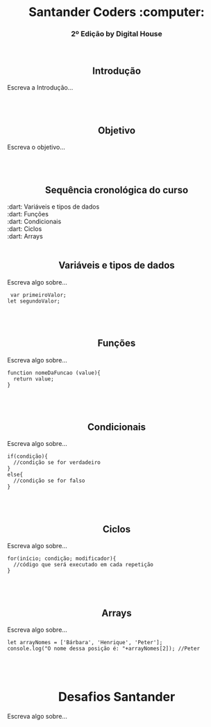 <!DOCTYPE HTML5>
<h1><div align = "center">Santander Coders :computer:</div></h1>
<h3><div align = "center">2º Edição by Digital House</div></h3>
</br>
<h2><b><div align = "center">Introdução</div></b></h2>
<p>Escreva a Introdução...</p>
</br></br>
<h2><b><div align = "center">Objetivo</align></b></h2>
<p>Escreva o objetivo...</p>
</br></br>
<h2><b><div align = "center">Sequência cronológica do curso</div></b></h2>
:dart: Variáveis e tipos de dados </br>
:dart: Funções </br>
:dart: Condicionais </br>
:dart: Ciclos </br>
:dart: Arrays </br></br>
<h2><b><div align = "center">Variáveis e tipos de dados</div></b></h2>
<p>Escreva algo sobre... </p>

```
 var primeiroValor;
let segundoValor;
```

</br></br>
<h2><b><div align = "center">Funções</div></b></h2>
<p>Escreva algo sobre... </p>

```
function nomeDaFuncao (value){
  return value;
}
```

</br></br>
<h2><b><div align = "center">Condicionais</div></b></h2>
<p>Escreva algo sobre... </p>

```
if(condição){
  //condição se for verdadeiro
}
else{
  //condição se for falso
}
```

</br></br>
<h2><b><div align = "center">Ciclos</div></b></h2>
<p>Escreva algo sobre... </p>

```
for(início; condição; modificador){
  //código que será executado em cada repetição
}
```

</br></br>
<h2><b><div align = "center">Arrays</div></b></h2>
<p>Escreva algo sobre... </p>

```
let arrayNomes = ['Bárbara', 'Henrique', 'Peter'];
console.log("O nome dessa posição é: "+arrayNomes[2]); //Peter
```

</br></br>
<h1><b><div align = "center">Desafios Santander</div></b></h1>
<p>Escreva algo sobre... </p>
</br></br>
